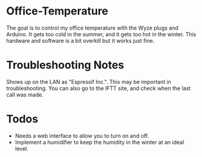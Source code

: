 # Office-Temperature
 The goal is to control my office temperature with the Wyze plugs and Arduino.
 It gets too cold in the summer, and it gets too hot in the winter.
 This hardware and software is a bit overkill but it works just fine.

# Troubleshooting Notes
Shows up on the LAN as "Espressif Inc.".  This may be important in troubleshooting.
You can also go to the IFTT site, and check when the last call was made.

# Todos
* Needs a web interface to allow you to turn on and off.
* Implement a humidifier to keep the humidity in the winter at an ideal level.  